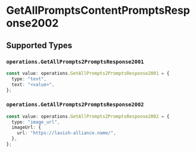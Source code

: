 # GetAllPromptsContentPromptsResponse2002


## Supported Types

### `operations.GetAllPrompts2PromptsResponse2001`

```typescript
const value: operations.GetAllPrompts2PromptsResponse2001 = {
  type: "text",
  text: "<value>",
};
```

### `operations.GetAllPrompts2PromptsResponse2002`

```typescript
const value: operations.GetAllPrompts2PromptsResponse2002 = {
  type: "image_url",
  imageUrl: {
    url: "https://lavish-alliance.name/",
  },
};
```

